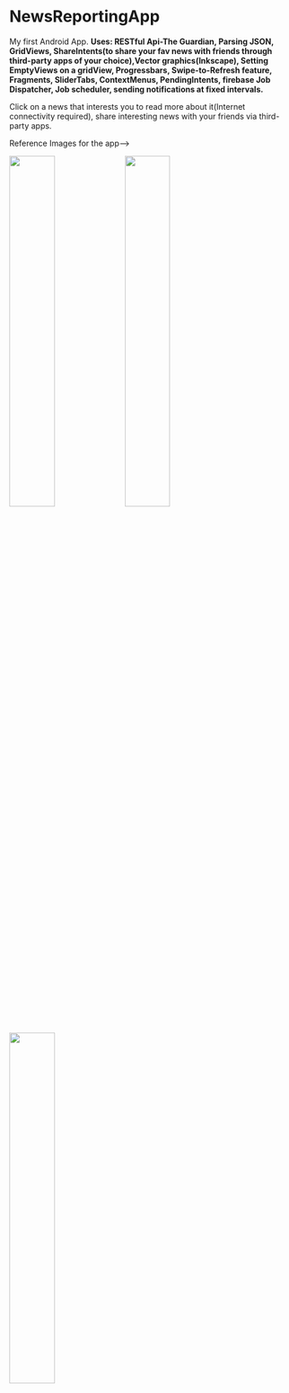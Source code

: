 # NewsReportingApp
My first Android App.
**Uses: RESTful Api-The Guardian, Parsing JSON, GridViews, 
ShareIntents(to share your fav news with friends through third-party apps of your choice),Vector graphics(Inkscape),
Setting EmptyViews on a gridView, Progressbars, Swipe-to-Refresh feature, Fragments, SliderTabs, ContextMenus, PendingIntents, firebase Job Dispatcher, Job scheduler, sending notifications at fixed intervals.**

Click on a news that interests you to read more about it(Internet connectivity required), share interesting news with your friends via third-party apps.<br/>

Reference Images for the app-->

<img src= "/img/ezgif.com-gif-maker.gif" height="40%" width="40%"/>
<img src= "/img/ezgif.com-gif-maker(1).gif" height="40%" width="40%"/>
<img src= "/img/ezgif.com-optimize.gif" height="40%" width="40%"/>



